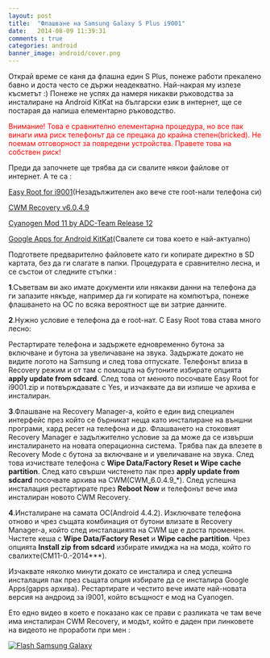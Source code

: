 ```yaml
---
layout: post
title:  "Флашване на Samsung Galaxy S Plus i9001"
date:   2014-08-09 11:39:31
comments : true
categories: android
banner_image: android/cover.png
---
```


Открай време се каня да флашна един S Plus, понеже работи прекалено бавно и доста често се държи неадекватно. Най-накрая му излезе късметът :)
Понеже не успях да намеря никакви ръководства за инсталиране на Android KitKat на български език в интернет, ще се постарая да напиша елементарно ръководство.

<span style="color: red">Внимание! Това е сравнително елементарна процедура, но все пак винаги има риск телефонът да се прецака до крайна степен(bricked). Не поемам отговорност за повредени устройства. Правете това на собствен риск!</span>

Преди да започнете ще трябва да си свалите някои файлове от интернет. А те са :

[Easy Root for i9001](http://forum.xda-developers.com/showthread.php?t=1253707)(Незадължителен ако вече сте root-нали телефона си)

[CWM Recovery v6.0.4.9](http://d-h.st/nQK)

[Cyanogen Mod 11 by ADC-Team Release 12](http://forum.xda-developers.com/showthread.php?t=2579431)

[Google Apps for Android KitKat](http://d-h.st/users/dhacker29?fld_id=27426)(Свалете си това което е най-актуално)


Подгответе предварително файловете като ги копирате директно в SD картата, без да ги слагате в папки.
Процедурата е сравнително лесна, и се състои от следните стъпки :

**1**.Съветвам ви ако имате документи или някакви данни на телефона да ги запазите някъде, например да ги копирате на компютъра, понеже флашването на ОС  по всяка вероятност ще ви затрие данните.

**2**.Нужно условие е телефона да е root-нат. С Easy Root това става много лесно:

Рестартирате телефона и задържете едновременно бутона за включване и бутона за увеличаване на звука.
Задържате докато не видите логото на Samsung и след това отпускате. Телефонът влиза в Recovery режим и от там с помощта на бутоните избирате опцията **apply update from sdcard**. След това от менюто посочвате Easy Root for i9001.zip и потвърждавате с Yes, и изчаквате да ви изпише че архива е инсталиран.

**3**.Флашване на Recovery Manager-а, който е един вид специален интерфейс през който се бърникат неща като инсталиране на външни програми, хард ресет на телефона и др. Флашването на стоковият Recovery Manager е задължително условие за да може да се извърши инсталирането на новата операционна система.
Трябва пак да влезете в Recovery Mode с бутона за включване и и увеличаване на звука. След това изчиствате телефона с **Wipe Data/Factory Reset и Wipe cache partition**.
След като свърши чистенето пак през **apply update from sdcard** посочвате архива на CWM(CWM_6.0.4.9_*). След успешна инсталация рестартирате през **Reboot Now** и телефонът вече има инсталиран новото CWM Recovery.

**4**.Инсталиране на самата ОС(Android 4.4.2). Изключвате телефона отново и чрез същата комбинация от бутони влизате в Recovery Manager-а, който след инсталацията на CWM ще е доста променен.
Чистете кеша с **Wipe Data/Factory Reset** и **Wipe cache partition**.
Чрез опцията **Install zip from sdcard** избирате имиджа на на мода, който го свалихте(CM11-0.-2014***).

Изчаквате няколко минути докато се инсталира и след успешна инсталация пак през същата опция избирате да се инсталира Google Apps(gapps архива). Рестартирате и честито вече имате най-новата версия на андроид за i9001, който всъщност е мод на Cyanogen.

Ето едно видео в което е показано как се прави с разликата че там вече има инсталиран CWM Recovery, и модът, който е даден при линковете на видеото не проработи при мен :

[![Flash Samsung Galaxy](http://img.youtube.com/vi/__9HpKcxlyg/0.jpg)](http://www.youtube.com/watch?v=__9HpKcxlyg)


